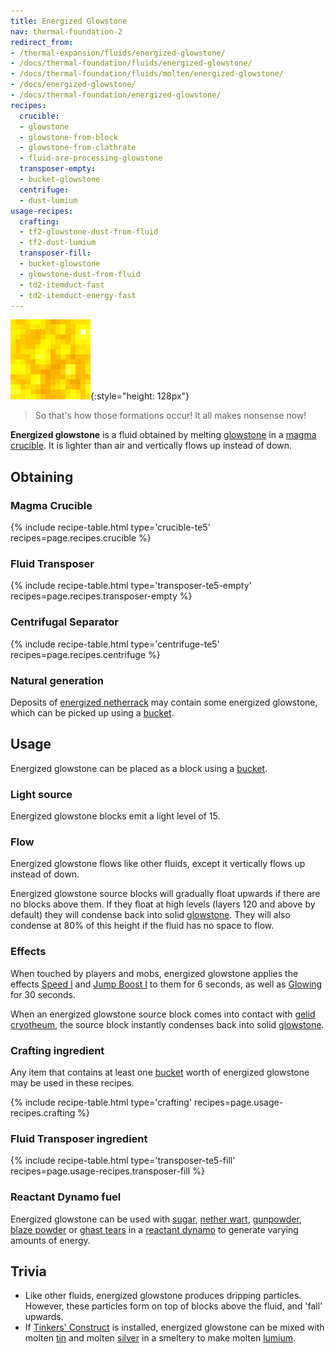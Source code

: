 ```yaml
---
title: Energized Glowstone
nav: thermal-foundation-2
redirect_from:
- /thermal-expansion/fluids/energized-glowstone/
- /docs/thermal-foundation/fluids/energized-glowstone/
- /docs/thermal-foundation/fluids/molten/energized-glowstone/
- /docs/energized-glowstone/
- /docs/thermal-foundation/energized-glowstone/
recipes:
  crucible:
  - glowstone
  - glowstone-from-block
  - glowstone-from-clathrate
  - fluid-ore-processing-glowstone
  transposer-empty:
  - bucket-glowstone
  centrifuge:
  - dust-lumium
usage-recipes:
  crafting:
  - tf2-glowstone-dust-from-fluid
  - tf2-dust-lumium
  transposer-fill:
  - bucket-glowstone
  - glowstone-dust-from-fluid
  - td2-itemduct-fast
  - td2-itemduct-energy-fast
---
```


![Energized glowstone](/assets/images/thermal-foundation/energized-glowstone.gif){:style="height: 128px"}

> So that's how those formations occur! It all makes nonsense now!


**Energized glowstone** is a fluid obtained by melting
[glowstone](https://minecraft.gamepedia.com/Glowstone) in a [magma
crucible](/docs/thermal-expansion-5/magma-crucible/). It is lighter than air and vertically flows up
instead of down.


Obtaining
---------

### Magma Crucible
{% include recipe-table.html type='crucible-te5' recipes=page.recipes.crucible %}

### Fluid Transposer
{% include recipe-table.html type='transposer-te5-empty' recipes=page.recipes.transposer-empty %}

### Centrifugal Separator
{% include recipe-table.html type='centrifuge-te5' recipes=page.recipes.centrifuge %}

### Natural generation
Deposits of [energized netherrack](/docs/thermal-foundation-2/energized-netherrack/) may contain some
energized glowstone, which can be picked up using a
[bucket](https://minecraft.gamepedia.com/Bucket).


Usage
-----

Energized glowstone can be placed as a block using a
[bucket](https://minecraft.gamepedia.com/Bucket).

### Light source
Energized glowstone blocks emit a light level of 15.

### Flow
Energized glowstone flows like other fluids, except it vertically flows up
instead of down.

Energized glowstone source blocks will gradually float upwards if there are no
blocks above them. If they float at high levels (layers 120 and above by
default) they will condense back into solid
[glowstone](https://minecraft.gamepedia.com/Glowstone). They will also condense
at 80% of this height if the fluid has no space to flow.

### Effects
When touched by players and mobs, energized glowstone applies the effects [Speed
I](https://minecraft.gamepedia.com/Status_effect#Speed) and [Jump Boost
I](https://minecraft.gamepedia.com/Status_effect#Jump_Boost) to them for 6
seconds, as well as
[Glowing](https://minecraft.gamepedia.com/Status_effect#Glowing) for 30 seconds.

When an energized glowstone source block comes into contact with [gelid
cryotheum](/docs/thermal-foundation-2/gelid-cryotheum/), the source block instantly condenses back
into solid [glowstone](https://minecraft.gamepedia.com/Glowstone).

### Crafting ingredient
Any item that contains at least one
[bucket](https://minecraft.gamepedia.com/Bucket) worth of energized glowstone
may be used in these recipes.

{% include recipe-table.html type='crafting' recipes=page.usage-recipes.crafting %}

### Fluid Transposer ingredient
{% include recipe-table.html type='transposer-te5-fill' recipes=page.usage-recipes.transposer-fill %}

### Reactant Dynamo fuel
Energized glowstone can be used with
[sugar](https://minecraft.gamepedia.com/Sugar), [nether
wart](https://minecraft.gamepedia.com/Nether_Wart),
[gunpowder](https://minecraft.gamepedia.com/Gunpowder), [blaze
powder](https://minecraft.gamepedia.com/Blaze_Powder) or [ghast
tears](https://minecraft.gamepedia.com/Ghast_Tear) in a [reactant
dynamo](/docs/thermal-expansion-5/reactant-dynamo/) to generate varying amounts of energy.


Trivia
------

* Like other fluids, energized glowstone produces dripping particles. However,
  these particles form on top of blocks above the fluid, and 'fall' upwards.
* If [Tinkers'
  Construct](https://minecraft.curseforge.com/projects/tinkers-construct) is
  installed, energized glowstone can be mixed with molten
  [tin](/docs/thermal-foundation-2/tin-ingot/) and molten [silver](/docs/thermal-foundation-2/silver-ingot/) in a smeltery
  to make molten [lumium](/docs/thermal-foundation-2/lumium-ingot/).
